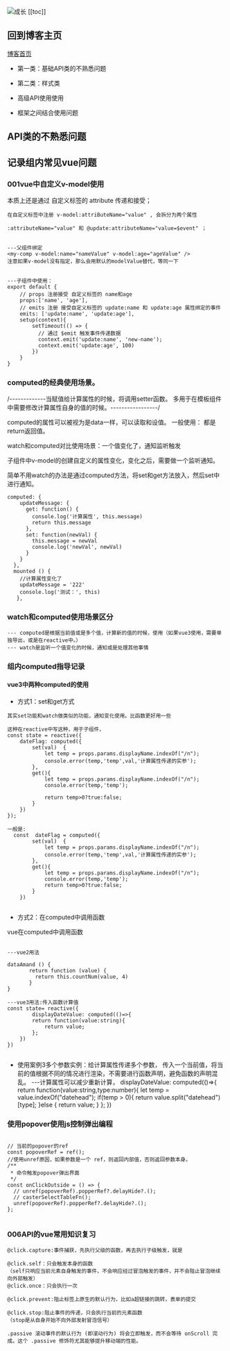 ![成长](/images/home.png)
[[toc]]


## 回到博客主页
[博客首页](./../README.md)  

- 第一类：基础API类的不熟悉问题

- 第二类：样式类

- 高级API使用使用

- 框架之间结合使用问题



## API类的不熟悉问题


## 记录组内常见vue问题


### 001vue中自定义v-model使用
本质上还是通过 自定义标签的 attribute 传递和接受；
~~~
在自定义标签中注册 v-model:attriButeName="value" , 会拆分为两个属性

:attributeName="value" 和 @update:attributeName="value=$event" ；

~~~


~~~

---父组件绑定
<my-comp v-model:name="nameValue" v-model:age="ageValue" />
注意如果v-model没有指定，那么会用默认的modelValue替代，等同一下


---子组件中使用：
export default {
    // props 注册接受 自定义标签的 name和age 
    props:['name', 'age'],
    // emits 注册 接受自定义标签的 update:name 和 update:age 属性绑定的事件
    emits: ['update:name', 'update:age'],
    setup(context){
        setTimeout(() => {
          // 通过 $emit 触发事件传递数据
          context.emit('update:name', 'new-name');
          context.emit('update:age', 100)
        })
    }
}

~~~



### computed的经典使用场景。
/-------------当赋值给计算属性的时候，将调用setter函数。
多用于在模板组件中需要修改计算属性自身的值的时候。-----------------/

computed的属性可以被视为是data一样，可以读取和设值。
一般使用：
都是return返回值。


watch和computed对比使用场景：一个值变化了，通知监听触发

子组件中v-model的创建自定义的属性变化，变化之后，需要做一个监听通知。

简单不用watch的办法是通过computed方法，将set和get方法放入，然后set中进行通知。

~~~
computed: {
    updateMessage: {
      get: function() {
        console.log('计算属性', this.message)
        return this.message
      },
      set: function(newVal) {
        this.message = newVal
        console.log('newVal', newVal)
      }
    }
  },
  mounted () {
    //计算属性变化了
    updateMessage = '222'
    console.log('测试：', this)
   },
~~~

### watch和computed使用场景区分

~~~
--- computed是根据当前值或是多个值，计算新的值的时候，使用（如果vue3使用，需要单独导出，或是在reactive中。）
--- watch是监听一个值变化的时候，通知或是处理其他事情
~~~


### 组内computed指导记录

#### vue3中两种computed的使用
- 方式1：set和get方式

~~~
其实set功能和watch做类似的功能，通知变化使用。比函数更好用一些

这种在reactive中写这种，用于子组件，
const state = reactive({
    dateFlag: computed({
        set(val)  {
            let temp = props.params.displayName.indexOf("/n");
            console.error(temp,'temp',val,'计算属性传递的实参');
        },
        get(){
            let temp = props.params.displayName.indexOf("/n");
            console.error(temp,'temp');

            return temp>0?true:false;
        }
    })
});

一般是:
  const  dateFlag = computed({
        set(val)  {
            let temp = props.params.displayName.indexOf("/n");
            console.error(temp,'temp',val,'计算属性传递的实参');
        },
        get(){
            let temp = props.params.displayName.indexOf("/n");
            console.error(temp,'temp');
            return temp>0?true:false;
        }
    })


~~~



- 方式2：在computed中调用函数

vue在computed中调用函数

~~~

---vue2用法

dataAmand () {
       return function (value) {
         return this.countNum(value, 4)
       }
}

---vue3用法:传入函数计算值
const state= reactive({
        displayDateValue: computed(()=>{
        return function(value:string){
            return value;
        };
    })
})


~~~


- 使用案例3多个参数实例：给计算属性传递多个参数，
传入一个当前值，将当前的值根据不同的情况进行渲染，不需要进行函数声明，避免函数的声明混乱。
---计算属性可以减少重新计算，
displayDateValue: computed(()=>{
    return function(value:string,type:number){
        let temp = value.indexOf("datehead");
        if(temp > 0){
            return value.split("datehead")[type];
        }else  {
            return value;
        }
    };
})







### 使用popover使用js控制弹出编程
~~~

// 当前的popover的ref
const popoverRef = ref();
//使用unref原因，如果参数是一个 ref，则返回内部值，否则返回参数本身。
/**
 * 命令触发popover弹出界面
 */
const onClickOutside = () => {
  // unref(popoverRef).popperRef?.delayHide?.();
  // casterSelectTableFn();
  unref(popoverRef).popperRef?.delayHide?.();
};


~~~



### 006API的vue常用知识复习

~~~
@click.capture:事件捕获，先执行父级的函数，再去执行子级触发，就是

@click.self：只会触发本身的函数
（self只响应当前元素自身触发的事件，不会响应经过冒泡触发的事件，并不会阻止冒泡继续向外部触发）
@click.once：只会执行一次

@click.prevent:阻止标签上原生的默认行为，比如a超链接的跳转，表单的提交

@click.stop:阻止事件的传递，只会执行当前的元素函数
（stop是从自身开始不向外部发射冒泡信号）

.passive 滚动事件的默认行为 (即滚动行为) 将会立即触发，而不会等待 onScroll 完成。这个 .passive 修饰符尤其能够提升移动端的性能。


~~~